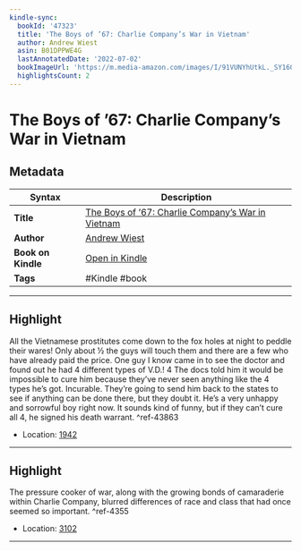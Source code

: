 ```yaml
---
kindle-sync:
  bookId: '47323'
  title: 'The Boys of ’67: Charlie Company’s War in Vietnam'
  author: Andrew Wiest
  asin: B01DPPWE4G
  lastAnnotatedDate: '2022-07-02'
  bookImageUrl: 'https://m.media-amazon.com/images/I/91VUNYhUtkL._SY160.jpg'
  highlightsCount: 2
---
```

# The Boys of ’67: Charlie Company’s War in Vietnam

## Metadata

| Syntax | Description |
| ---------- | ---------- |
| **Title** | [The Boys of ’67: Charlie Company’s War in Vietnam](https://www.amazon.com/dp/B01DPPWE4G?&linkCode=ll1&tag=jwtwkm-20&language=en_US&ref_=as_li_ss_tl) |
| **Author** | [Andrew Wiest](https://www.amazon.comundefined) |
| **Book on Kindle** | <a href="kindle://book?action=open&asin=B01DPPWE4G" target="_blank">Open in Kindle</a> |
| **Tags** | #Kindle #book |

---

## Highlight

All the Vietnamese prostitutes come down to the fox holes at night to peddle their wares! Only about ½ the guys will touch them and there are a few who have already paid the price. One guy I know came in to see the doctor and found out he had 4 different types of V.D.! 4 The docs told him it would be impossible to cure him because they’ve never seen anything like the 4 types he’s got. Incurable. They’re going to send him back to the states to see if anything can be done there, but they doubt it. He’s a very unhappy and sorrowful boy right now. It sounds kind of funny, but if they can’t cure all 4, he signed his death warrant. ^ref-43863
- Location: [1942](kindle://book?action=open&asin=B01DPPWE4G&location=1942)

---
## Highlight

The pressure cooker of war, along with the growing bonds of camaraderie within Charlie Company, blurred differences of race and class that had once seemed so important. ^ref-4355
- Location: [3102](kindle://book?action=open&asin=B01DPPWE4G&location=3102)

---
